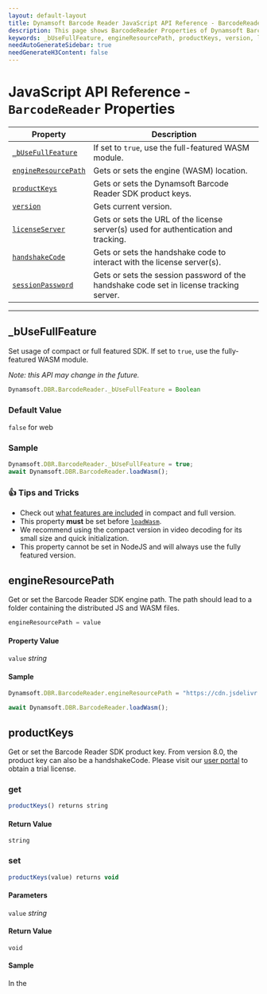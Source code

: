 ```yaml
---
layout: default-layout
title: Dynamsoft Barcode Reader JavaScript API Reference - BarcodeReader Properties
description: This page shows BarcodeReader Properties of Dynamsoft Barcode Reader JavaScript SDK.
keywords: _bUseFullFeature, engineResourcePath, productKeys, version, licenseServer, sessionPwd, properties, BarcodeReader, api reference, javascript, js
needAutoGenerateSidebar: true
needGenerateH3Content: false
---
```



# JavaScript API Reference - `BarcodeReader` Properties

| Property            | Description |
|----------------------|-------------|
| [`_bUseFullFeature`](#_busefullfeature) | If set to `true`, use the full-featured WASM module. |
| [`engineResourcePath`](#engineresourcepath) | Gets or sets the engine (WASM) location. | 
| [`productKeys`](#productkeys) | Gets or sets the Dynamsoft Barcode Reader SDK product keys. | 
| [`version`](#version) | Gets current version. | 
| [`licenseServer`](#licenseserver) | Gets or sets the URL of the license server(s) used for authentication and tracking. | 
| [`handshakeCode`](#handshakecode) | Gets or sets the handshake code to interact with the license server(s). | 
| [`sessionPassword`](#sessionpassword) | Gets or sets the session password of the handshake code set in license tracking server. | 

---

## _bUseFullFeature

Set usage of compact or full featured SDK. If set to `true`, use the fully-featured WASM module. 

*Note: this API may change in the future.*

```javascript
Dynamsoft.DBR.BarcodeReader._bUseFullFeature = Boolean
```

### Default Value

`false` for web

### Sample

```javascript
Dynamsoft.DBR.BarcodeReader._bUseFullFeature = true;
await Dynamsoft.DBR.BarcodeReader.loadWasm();
```

### :+1: Tips and Tricks

* Check out [what features are included](../../user-guide/features-requirements.md#compact-and-full-editions) in compact and full version.
* This property **must** be set before [`loadWasm`](methods/initialize-and-destroy.md#loadwasm).
* We recommend using the compact version in video decoding for its small size and quick initialization.
* This property cannot be set in NodeJS and will always use the fully featured version. 

## engineResourcePath

Get or set the Barcode Reader SDK engine path. The path should lead to a folder containing the distributed JS and WASM files.

```javascript
engineResourcePath = value
```

#### Property Value

`value` *string*  

#### Sample

```javascript
Dynamsoft.DBR.BarcodeReader.engineResourcePath = "https://cdn.jsdelivr.net/npm/dynamsoft-javascript-barcode@8.0.0/dist/";

await Dynamsoft.DBR.BarcodeReader.loadWasm();
```

## productKeys

Get or set the Barcode Reader SDK product key. From version 8.0, the product key can also be a handshakeCode. Please visit our [user portal](https://www.dynamsoft.com/CustomerPortal/Portal/TrialLicense.aspx) to obtain a trial license.

### get

```javascript
productKeys() returns string
```

#### Return Value

`string`

### set

```javascript
productKeys(value) returns void
```

#### Parameters

`value` *string*  

#### Return Value

`void`

#### Sample

In the <script> tag
  
```javascript
<script src="https://cdn.jsdelivr.net/npm/dynamsoft-javascript-barcode@@8.0.0/dist/dbr.js" data-productKeys="PRODUCT-KEYS"></script>
```

In JavaScript

```javascript
Dynamsoft.DBR.BarcodeReader.productKeys = "1000**601-1000***44"; // Set the handshakeCode
```

## version

Get the currently used version of Barcode Reader SDK.

```javascript
version returns string
```

#### Return Value

`string`

## licenseServer

Gets or sets the URL of the license tracking server used to authenticate the license (handshakeCode) and track barcode reading usage. When set to null (default value), it will connect to Dynamsoft's license tracking servers for online verification. A self hosting option is available. Learn more about [License Tracking Server 2.0](https://www.dynamsoft.com/license-tracking/docs/about/index.html?ver=latest). Set this API before calling [createInstance](methods/initialize-and-destroy.md#createInstance).

### get

```javascript
licenseServer() returns string
```

#### Return Value

`string`

### set

```javascript
licenseServer(value) returns void
```

#### Parameters

`value` *string*  

#### Return Value

`void`

#### Sample

```javascript
Dynamsoft.DBR.BarcodeReader.licenseServer = ["https://your.mainServer.com", "https://your.backupServer.com"];

await Dynamsoft.DBR.BarcodeReader.loadWasm();
```

## handshakeCode

Get or set the handshakeCode. Learn more about [What is handshakeCode](https://www.dynamsoft.com/license-tracking/docs/about/terms.html?ver=latest#handshake-code). Set this API before calling [createInstance](methods/initialize-and-destroy.md#createInstance).

> The API [productKeys](#productKeys) can be used to set the handshakeCode as well but we recommend using this new API instead.

### get

```javascript
handshakeCode() returns string
```

#### Return Value

`string`

### set

```javascript
handshakeCode(value) returns void
```

#### Parameters

`value` *string*  

#### Return Value

`void`

#### Sample

```javascript
Dynamsoft.DBR.BarcodeReader.handshakeCode = "1000**601-1000***44";
```

## sessionPassword

Get or set the session password used for authentication of the license (handshake code) associated with the application. [Learn more](https://www.dynamsoft.com/license-tracking/docs/about/terms.html?ver=latest#session-password) about session password in License Tracking Server 2.0. Set this API before calling [createInstance](methods/initialize-and-destroy.md#createInstance).

### get

```javascript
sessionPassword() returns string
```

#### Return Value

`string`

### set

```javascript
sessionPassword(value) returns void
```

#### Parameters

`value` *string*  

#### Return Value

`void`

#### Sample

```javascript
Dynamsoft.DBR.BarcodeReader.sessionPassword = "MyPassw0rd";
await Dynamsoft.DBR.BarcodeReader.loadWasm();
```

